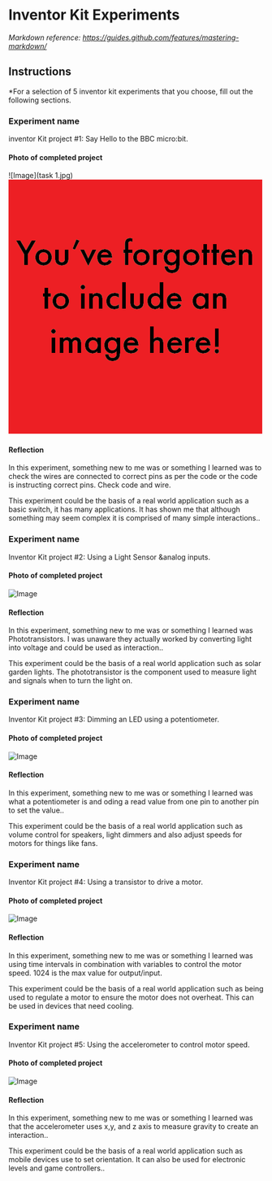 # Inventor Kit Experiments

*Markdown reference: https://guides.github.com/features/mastering-markdown/*

## Instructions ##

*For a selection of 5 inventor kit experiments that you choose, fill out the following sections.

### Experiment name ###

inventor Kit project #1: Say Hello to the BBC micro:bit.

#### Photo of completed project ####

![Image](task 1.jpg)
![Image](missingimage.png)


#### Reflection ####

In this experiment, something new to me was or something I learned was to check the wires are connected to correct pins as per the code or the code is instructing correct pins. Check code and wire.

This experiment could be the basis of a real world application such as a basic switch, it has many applications. It has shown me that although something may seem complex it is comprised of many simple interactions..

### Experiment name ###

Inventor Kit project #2: Using a Light Sensor &analog inputs.

#### Photo of completed project ####

![Image](experiments/Task2.jpg)


#### Reflection ####

In this experiment, something new to me was or something I learned was Phototransistors. I was unaware they actually worked by converting light into voltage and could be used as interaction..

This experiment could be the basis of a real world application such as solar garden lights. The phototransistor is the component used to measure light and signals when to turn the light on.

### Experiment name ###

Inventor Kit project #3: Dimming an LED using a potentiometer.

#### Photo of completed project ####

![Image](experiments/Task3.jpg)


#### Reflection ####

In this experiment, something new to me was or something I learned was what a potentiometer is and oding a read value from one pin to another pin to set the value..

This experiment could be the basis of a real world application such as volume control for speakers, light dimmers and also adjust speeds for motors for things like fans.

### Experiment name ###

Inventor Kit project #4: Using a transistor to drive a motor.

#### Photo of completed project ####

![Image](experiments/Task4.jpg)


#### Reflection ####

In this experiment, something new to me was or something I learned was using time intervals in combination with variables to control the motor speed. 1024 is the max value for output/input.

This experiment could be the basis of a real world application such as being used to regulate a motor to ensure the motor does not overheat. This can be used in devices that need cooling.  

### Experiment name ###

Inventor Kit project #5: Using the accelerometer to control motor speed.

#### Photo of completed project ####

![Image](experiments/Task5.jpg)


#### Reflection ####

In this experiment, something new to me was or something I learned was that the accelerometer uses x,y, and z axis to measure gravity to create an interaction..

This experiment could be the basis of a real world application such as mobile devices use to set orientation. It can also be used for electronic levels and game controllers..

